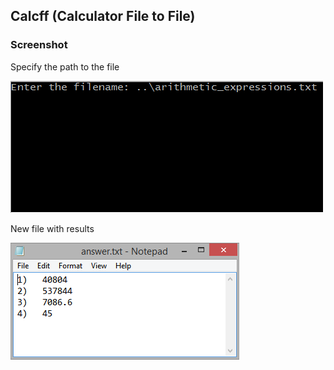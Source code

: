 ## Calcff (Calculator File to File)

### Screenshot
Specify the path to the file

![calculator](https://raw.githubusercontent.com/teraGL/VladVasilkovsky-ft-cpp-dev-test/master/Images/sample1.png "Calcff")

New file with results

![calculator](https://raw.githubusercontent.com/teraGL/VladVasilkovsky-ft-cpp-dev-test/master/Images/sample2.png "Calcff")
